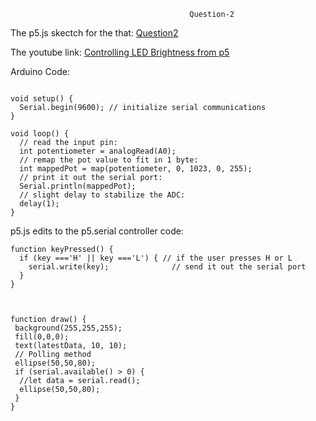                                            
                                            Question-2
                                            
The p5.js skectch for the that: [Question2](https://editor.p5js.org/maishahoq/sketches/A_x8fCK0K)

The youtube link: [Controlling LED Brightness from p5]()


Arduino Code:

``````````````````````````````````````````````

void setup() {
  Serial.begin(9600); // initialize serial communications
}
 
void loop() {
  // read the input pin:
  int potentiometer = analogRead(A0);                  
  // remap the pot value to fit in 1 byte:
  int mappedPot = map(potentiometer, 0, 1023, 0, 255); 
  // print it out the serial port:
  Serial.println(mappedPot);                             
  // slight delay to stabilize the ADC:
  delay(1);                                            
}
````````````````````````````````````````````````



p5.js edits to the p5.serial controller code:


````````````````````````````````````````````````
function keyPressed() {
  if (key ==='H' || key ==='L') { // if the user presses H or L
    serial.write(key);              // send it out the serial port
  }
}



function draw() {
 background(255,255,255);
 fill(0,0,0);
 text(latestData, 10, 10);
 // Polling method
 ellipse(50,50,80);
 if (serial.available() > 0) {
  //let data = serial.read();
  ellipse(50,50,80);
 }
}

````````````````````````````````````````````````
                         
